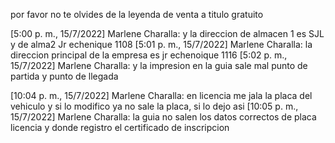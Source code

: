 por favor no te olvides de la leyenda de venta a titulo gratuito

[5:00 p. m., 15/7/2022] Marlene Charalla: y la direccion de almacen 1 es SJL y de alma2 Jr echenique 1108
[5:01 p. m., 15/7/2022] Marlene Charalla: la direccion principal de la empresa es jr echenoique 1116
[5:02 p. m., 15/7/2022] Marlene Charalla: y la impresion en la guia sale mal punto de partida y punto de llegada

[10:04 p. m., 15/7/2022] Marlene Charalla: en licencia me jala la placa del vehiculo y si lo modifico ya no sale la placa, si lo dejo asi
[10:05 p. m., 15/7/2022] Marlene Charalla: la guia no salen los datos correctos de placa licencia y donde registro el certificado de inscripcion